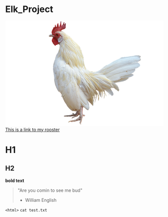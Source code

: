 # Elk_Project
![](./Images/gallo.png)
[This is a link to my rooster](https://github.com/cascadecanyon/Elk_Project/blob/main/Images/gallo.png)
# H1
## H2

**bold text**

> "Are you comin to see me bud"
> - William English

`<html>`
`cat test.txt`
